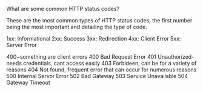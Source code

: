What are some common HTTP status codes?

These are the most common types of HTTP status codes, the first number being the most important and detailing the type of code. 

1xx: Informational
2xx: Success
3xx: Redirection
4xx: Client Error
5xx: Server Error

400~something are client errors 
400 Bad Request Error
401 Unauthorized-needs credentials, cant access easily
403 Forbideen, can be for a variety of reasons
404 Not found, frequent error that can occur for numerous reasons
500 Internal Servor Error
502 Bad Gateway
503 Service Unavailable
504 Gateway Timeout


